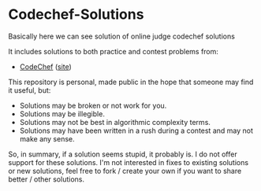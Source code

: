 # Codechef-Solutions
Basically here we can see solution of online judge codechef solutions

It includes solutions to both practice and contest problems from:

- [CodeChef](codechef/README.md) ([site](https://www.codechef.com/))


This repository is personal, made public in the hope that someone may find it useful, but:
- Solutions may be broken or not work for you.
- Solutions may be illegible.
- Solutions may not be best in algorithmic complexity terms.
- Solutions may have been written in a rush during a contest and may not make any sense.

So, in summary, if a solution seems stupid, it probably is. I do not offer support for these solutions. I'm not interested in fixes to existing solutions or new solutions, feel free to fork / create your own if you want to share better / other solutions.

